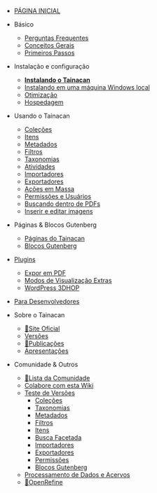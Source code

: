 * [PÁGINA INICIAL](/pt-br/README)

* Básico
    * [Perguntas Frequentes](/pt-br/faq "Perguntas Frequentes sobre o Tainacan - Tainacan Wiki")
    * [Conceitos Gerais](/pt-br/general-concepts " Conceitos Gerais sobre o Tainacan - Tainacan Wiki")
    * [Primeiros Passos](/pt-br/getting-started "Primeiros Passos com o Tainacan - Tainacan Wiki")
* Instalação e configuração
    * [**Instalando o Tainacan**](/pt-br/instalacao "Instalando o Tainacan - Tainacan Wiki")
    * [Instalando em uma máquina Windows local](/pt-br/xampp "Instalando o plugin em uma máquina Windows local (sem servidor) - Tainacan Wiki")
    * [Otimização](/pt-br/optimization "Estratégias para Otimização do plugin Tainacan - Tainacan Wiki")
    * [Hospedagem](/pt-br/hosting "Opções de Hospedagem do Plugin Tainacan - Tainacan Wiki")
* Usando o Tainacan
    * [Coleções](/pt-br/collections "O que são e como gerenciar Coleções no Tainacan - Tainacan Wiki")
    * [Itens](/pt-br/items "O que são e como gerenciar Itens no Tainacan  - Tainacan Wiki")
    * [Metadados](/pt-br/metadata "O que são e como gerenciar Metadados no Tainacan  - Tainacan Wiki")
    * [Filtros](/pt-br/filters "O que são e como gerenciar Filtros no Tainacan  - Tainacan Wiki")
    * [Taxonomias](/pt-br/taxonomies "O que são e como gerenciar Taxonomias no Tainacan  - Tainacan Wiki")
    * [Atividades](/pt-br/activities "O que são e como usar Atividades - ou Logs - no Tainacan  - Tainacan Wiki")
    * [Importadores](/pt-br/importers "O que são e como usar Importadores no Tainacan - Tainacan Wiki")
    * [Exportadores](/pt-br/exporters "O que são e como usar Exportadores no Tainacan - Tainacan Wiki")
    * [Ações em Massa](/pt-br/bulk-actions "Aplicando ações em Massa no Tainacan - Tainacan Wiki")
    * [Permissões e Usuários](/pt-br/users-roles.md "Gerenciando Permissões e Funções de Usuários no Tainacan - Tainacan Wiki")
    * [Buscando dentro de PDFs](indexing-pdf.md "Realizando buscas dentro de PDFs via Tainacan - Tainacan Wiki")
    * [Inserir e editar imagens](/pt-br/inserir-e-editar-imagens "Inserção e edição de imagens")
* Páginas & Blocos Gutenberg
    * [Páginas do Tainacan](/pt-br/tainacan-pages.md "As Páginas geradas pelo plugin Tainacan - Tainacan Wiki")
    * [Blocos Gutenberg](/pt-br/gutenberg-blocks.md "Os Blocos Gutenberg do Tainacan - Tainacan Wiki")
* [Plugins](/pt-br/plugins "Plugins para complementar as funcionalidades do Tainacan - Tainacan Wiki")
    * [Expor em PDF](/pt-br/plugin-pdf-exposer "O plugin de Expositor em PDF para o Tainacan - Tainacan Wiki")
    * [Modos de Visualização Extras](/pt-br/plugin-extra-view-modes "Um plugin de modos de visualização extras para o Tainacan - Tainacan Wiki")
    * [WordPress 3DHOP](/pt-br/plugin-3d-hop "Um plugin para renderizar objetos 3D via 3DHOP no Tainacan - Tainacan Wiki")
* [Para Desenvolvedores](/dev/ "Sessão de Páginas para Desenvolvedores - Tainacan Wiki")
* Sobre o Tainacan
    * [:link:Site Oficial](https://tainacan.org/ ':ignore')
    * [Versões](/pt-br/releases "Versões Lançadas - Tainacan Wiki")
    * [:link:Publicações](http://pesquisa.medialab.ufg.br/artigos/ ':ignore')
    * [Apresentações](/pt-br/presentations "Apresentações relacionadas ao Tainacan - Tainacan Wiki")
* Comunidade & Outros
    * [:link:Lista da Comunidade](https://lists.riseup.net/www/subscribe/tainacan ':ignore')
    * [Colabore com esta Wiki](/pt-br/CONTRIBUTING "Como contribuir com a Wiki do Tainacan - Tainacan Wiki")
    * [Teste de Versões](/pt-br/release-testing.md "Como realizar testes de versões do Tainacan - Tainacan Wiki")
        * [Coleções](/pt-br/testing-collections.md)
        * [Taxonomias](/pt-br/testing-taxonomies.md)
        * [Metadados](/pt-br/testing-metadata.md)
        * [Filtros](/pt-br/testing-filters.md)
        * [Itens](/pt-br/testing-items.md)
        * [Busca Facetada](/pt-br/testing-search.md)
        * [Importadores](/pt-br/testing-importers.md)
        * [Exportadores](/pt-br/testing-exporters.md)
        * [Permissões](/pt-br/testing-capabilities.md)
        * [Blocos Gutenberg](/pt-br/testing-gutenberg-blocks.md) 
    * [Processamento de Dados e Acervos](/pt-br/data-processing "Um pouco sobre Processamento de Dados e Acervos - Tainacan Wiki")
    * [:link:OpenRefine](http://openrefine.org/ ':ignore')

